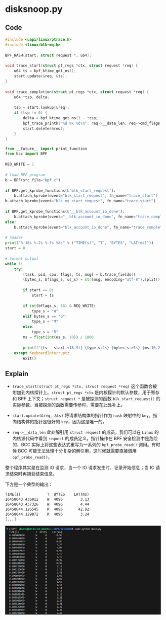 # disksnoop.py

## Code

```C
#include <uapi/linux/ptrace.h>
#include <linux/blk-mq.h>

BPF_HASH(start, struct request *, u64);

void trace_start(struct pt_regs *ctx, struct request *req) {
	u64 ts = bpf_ktime_get_ns();
	start.update(&req, &ts);
}

void trace_completion(struct pt_regs *ctx, struct request *req) {
	u64 *tsp, delta;

	tsp = start.lookup(&req);
	if (tsp != 0) {
		delta = bpf_ktime_get_ns() - *tsp;
		bpf_trace_printk("%d %x %d\n", req->__data_len, req->cmd_flags, delta / 1000);
		start.delete(&req);
	}
}
```

```Python
from __future__ import print_function
from bcc import BPF

REQ_WRITE = 1

# load BPF program
b = BPF(src_file="bpf.c")

if BPF.get_kprobe_functions(b'blk_start_request'):
    b.attach_kprobe(event="blk_start_request", fn_name="trace_start")
b.attach_kprobe(event="blk_mq_start_request", fn_name="trace_start")

if BPF.get_kprobe_functions(b'__blk_account_io_done'):
    b.attach_kprobe(event="__blk_account_io_done", fn_name="trace_completion")
else:
    b.attach_kprobe(event="blk_account_io_done", fn_name="trace_completion")

# header
print("%-18s %-2s %-7s %8s" % ("TIME(s)", "T", "BYTES", "LAT(ms)"))
start = 0

# format output
while 1:
    try:
        (task, pid, cpu, flags, ts, msg) = b.trace_fields()
        (bytes_s, bflags_s, us_s) = str(msg, encoding="utf-8").split()

        if start == 0:
            start = ts

        if int(bflags_s, 16) & REQ_WRITE:
            type_s = "W"
        elif bytes_s == "0":
            type_s = "M"
        else:
            type_s = "R"
        ms = float(int(us_s, 10)) / 1000

        print(f"{ts - start:<18.9f} {type_s:2s} {bytes_s:>5s} {ms:10.2f}")
    except KeyboardInterrupt:
        exit()
```

## Explain

- `trace_start(struct pt_regs *ctx, struct request *req)` 这个函数会被附加到内核探针上。`struct pt_regs *ctx` 是内核探针的默认参数，用于寄存和 BPF 上下文；`struct request *` 是被探测的函数 `blk_start_request()` 的实际参数，当被探测的函数需要传参时，需要在此处补上。

- `start.update(&req, &ts)` 将请求结构体的指针作为 `hash` 映射中的 `key`。指向结构体的指针是很好的 `key`，因为这是唯一的。

- `req->__data_len` 此处解引用 `struct request` 的成员，我们可以在 `Linux` 的内核源代码中看到 `request` 的成员定义。指针操作在 BPF 安全检测中是危险的，BCC 实际上将这些表达式重写为一系列的 `bpf_probe_read()` 调用。有时候 BCC 可能无法处理十分复杂的解引用，这时候就需要直接调用 `bpf_probe_read()`。

整个程序其实是在监测 IO 请求，当一个 IO 请求发生时，记录开始信息；当 IO 请求结束时再捕获结束信息。

下方是一个典型的输出：

```
TIME(s)            T  BYTES    LAT(ms)
16458043.436012    W  4096        3.13
16458043.437326    W  4096        4.44
16458044.126545    R  4096       42.82
16458044.129872    R  4096        3.24
[...]
```

![img](../../asset/0x06.jpg)